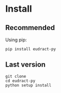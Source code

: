 # Install

## Recommended

Using pip: 

```
pip install eudract-py
```

## Last version

```
git clone
cd eudract-py
python setup install
```